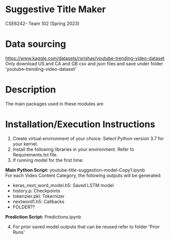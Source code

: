 # Suggestive Title Maker
CSE6242- Team 102 (Spring 2023)

# Data sourcing
https://www.kaggle.com/datasets/rsrishav/youtube-trending-video-dataset <br>
Only download US and CA and GB csv and json files and save under folder 'youtube-trending-video-dataset'

# Description
The main packages used in these modules are 

# Installation/Execution Instructions
1. Create virtual environment of your choice. Select Python version 3.7 for your kernel.
2. Install the following libraries in your environment. Refer to Requirements.txt file.
3. If running model for the first time:

**Main Python Script:** youtube-title-suggestion-model-Copy1.ipynb <br>
For each Video Content Category, the following outputs will be generated: <br>
* keras_next_word_model.h5: Saved LSTM model
* history.p: Checkpoints
* tokenzier.pkl: Tokernizer
* nextword1.h5: Callbacks <br>
* FOLDER??

**Prediction Script:** Predictions.ipynb

4. For prior saved model outputs that can be reused refer to folder 'Prior Runs'

      

